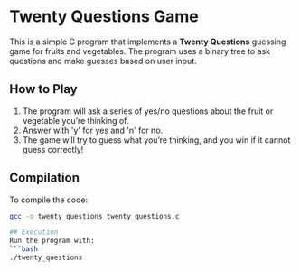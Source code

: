 # Twenty Questions Game

This is a simple C program that implements a **Twenty Questions** guessing game for fruits and vegetables. The program uses a binary tree to ask questions and make guesses based on user input.

## How to Play
1. The program will ask a series of yes/no questions about the fruit or vegetable you’re thinking of.
2. Answer with 'y' for yes and 'n' for no.
3. The game will try to guess what you’re thinking, and you win if it cannot guess correctly!

## Compilation
To compile the code:
```bash
gcc -o twenty_questions twenty_questions.c

## Execution
Run the program with:
```bash
./twenty_questions
